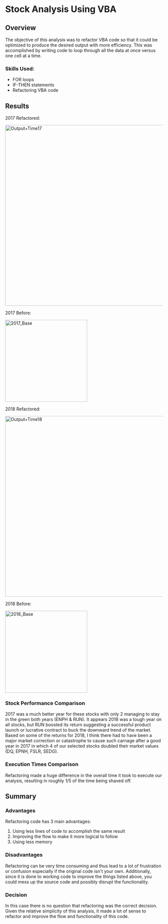 # Stock Analysis Using VBA

## Overview

The objective of this analysis was to refactor VBA code so that it could be optimized to produce the desired output with more efficiency. This was accomplished by writing code to loop through all the data at once versus one cell at a time.

### Skills Used:
- FOR loops
- IF-THEN statements
- Refactoring VBA code

## Results

2017 Refactored:

<img width="577" alt="Output+Time17" src="https://user-images.githubusercontent.com/100488626/172439096-e166ced7-012a-4b85-a963-b579cfe32235.png">

2017 Before: 

<img width="262" alt="2017_Base" src="https://user-images.githubusercontent.com/100488626/172440683-b8907e0e-fbdf-44f2-ae4d-f4f4e83c6cd1.png">

2018 Refactored:

<img width="577" alt="Output+Time18" src="https://user-images.githubusercontent.com/100488626/172439131-549a20b3-ae0e-46cf-9f68-8c16b14a87d1.png">

2018 Before:

<img width="262" alt="2018_Base" src="https://user-images.githubusercontent.com/100488626/172440723-1f2d6c43-5248-4078-8965-640d6c5b8d71.png">

### Stock Performance Comparison

2017 was a much better year for these stocks with only 2 managing to stay in the green both years (ENPH & RUN). It appears 2018 was a tough year on all stocks, but RUN boosted its return suggesting a successful product launch or lucrative contract to buck the downward trend of the market. Based on some of the returns for 2018, I think there had to have been a major market correction or catastrophe to cause such carnage after a good year in 2017 in which 4 of our selected stocks doubled their market values (DQ, EPNH, FSLR, SEDG).

### Execution Times Comparison

Refactoring made a huge difference in the overall time it took to execute our analysis, resulting in roughly 1/5 of the time being shaved off.

## Summary

### Advantages

Refactoring code has 3 main advantages:
  1. Using less lines of code to accomplish the same result
  2. Improving the flow to make it more logical to follow
  3. Using less memory

### Disadvantages

Refactoring can be very time consuming and thus lead to a lot of frustration or confusion especially if the original code isn't your own. Additionally, since it is done to working code to improve the things listed above, you could mess up the source code and possibly disrupt the functionality.

### Decision

In this case there is no question that refactoring was the correct decision. Given the relative simplicity of this analysis, it made a lot of sense to refactor and improve the flow and functionality of this code.
